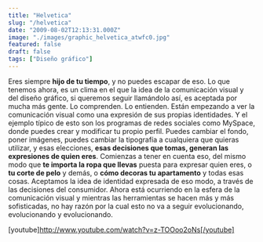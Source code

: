```yaml
---
title: "Helvetica"
slug: "/helvetica"
date: "2009-08-02T12:13:31.000Z"
image: "./images/graphic_helvetica_atwfc0.jpg"
featured: false
draft: false
tags: ["Diseño gráfico"]
---
```



Eres siempre **hijo de tu tiempo**, y no puedes escapar de eso. Lo que tenemos ahora, es un clima en el que la idea de la comunicación visual y del diseño gráfico, si queremos seguir llamándolo así, es aceptada por mucha más gente. Lo comprenden. Lo entienden. Están empezando a ver la comunicación visual como una expresión de sus propias identidades. Y el ejemplo típico de esto son los programas de redes sociales como MySpace, donde puedes crear y modificar tu propio perfil. Puedes cambiar el fondo, poner imágenes, puedes cambiar la tipografía a cualquiera que quieras utilizar, y esas elecciones, **esas decisiones que tomas, generan las expresiones de quien eres**. Comienzas a tener en cuenta eso, del mismo modo que **te importa la ropa que llevas** puesta para expresar quien eres, o **tu corte de pelo** y demás, o **cómo decoras tu apartamento** y todas esas cosas. Aceptamos la idea de identidad expresada de eso modo, a través de las decisiones del consumidor. Ahora está ocurriendo en la esfera de la comunicación visual y mientras las herramientas se hacen más y más sofisticadas, no hay razón por la cual esto no va a seguir evolucionando, evolucionando y evolucionando.

[youtube]http://www.youtube.com/watch?v=z-TOOoo2oNs[/youtube]



